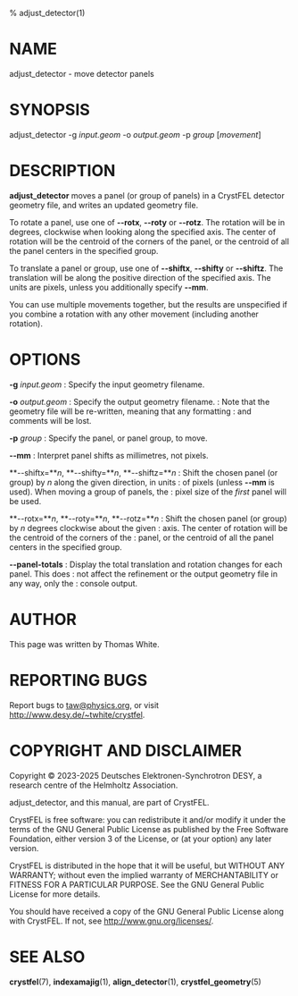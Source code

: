% adjust_detector(1)

NAME
====

adjust_detector - move detector panels


SYNOPSIS
========

adjust_detector -g _input.geom_ -o _output.geom_ -p _group_ [_movement_]


DESCRIPTION
===========

**adjust_detector** moves a panel (or group of panels) in a CrystFEL detector
geometry file, and writes an updated geometry file.

To rotate a panel, use one of **--rotx**, **--roty** or **--rotz**.  The
rotation will be in degrees, clockwise when looking along the specified axis.
The center of rotation will be the centroid of the corners of the panel, or the
centroid of all the panel centers in the specified group.

To translate a panel or group, use one of **--shiftx**, **--shifty** or
**--shiftz**.  The translation will be along the positive direction of the
specified axis.  The units are pixels, unless you additionally specify
**--mm**.

You can use multiple movements together, but the results are unspecified if you
combine a rotation with any other movement (including another rotation).


OPTIONS
=======

**-g** _input.geom_
: Specify the input geometry filename.

**-o** _output.geom_
: Specify the output geometry filename.
: Note that the geometry file will be re-written, meaning that any formatting
: and comments will be lost.

**-p** _group_
: Specify the panel, or panel group, to move.

**--mm**
: Interpret panel shifts as millimetres, not pixels.

**--shiftx=***n*, **--shifty=***n*, **--shiftz=***n*
: Shift the chosen panel (or group) by _n_ along the given direction, in units
: of pixels (unless **--mm** is used).  When moving a group of panels, the
: pixel size of the *first* panel will be used.

**--rotx=***n*, **--roty=***n*, **--rotz=***n*
: Shift the chosen panel (or group) by _n_ degrees clockwise about the given
: axis.  The center of rotation will be the centroid of the corners of the
: panel, or the centroid of all the panel centers in the specified group.

**--panel-totals**
: Display the total translation and rotation changes for each panel. This does
: not affect the refinement or the output geometry file in any way, only the
: console output.


AUTHOR
======

This page was written by Thomas White.


REPORTING BUGS
==============

Report bugs to <taw@physics.org>, or visit <http://www.desy.de/~twhite/crystfel>.


COPYRIGHT AND DISCLAIMER
========================

Copyright © 2023-2025 Deutsches Elektronen-Synchrotron DESY, a research centre
of the Helmholtz Association.

adjust_detector, and this manual, are part of CrystFEL.

CrystFEL is free software: you can redistribute it and/or modify it under the
terms of the GNU General Public License as published by the Free Software
Foundation, either version 3 of the License, or (at your option) any later
version.

CrystFEL is distributed in the hope that it will be useful, but WITHOUT ANY
WARRANTY; without even the implied warranty of MERCHANTABILITY or FITNESS FOR A
PARTICULAR PURPOSE.  See the GNU General Public License for more details.

You should have received a copy of the GNU General Public License along with
CrystFEL.  If not, see <http://www.gnu.org/licenses/>.


SEE ALSO
========

**crystfel**(7), **indexamajig**(1), **align_detector**(1),
**crystfel_geometry**(5)
